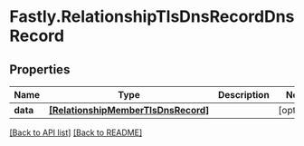 # Fastly.RelationshipTlsDnsRecordDnsRecord

## Properties

Name | Type | Description | Notes
------------ | ------------- | ------------- | -------------
**data** | [**[RelationshipMemberTlsDnsRecord]**](RelationshipMemberTlsDnsRecord.md) |  | [optional] 



[[Back to API list]](../../README.md#endpoints) [[Back to README]](../../README.md)
